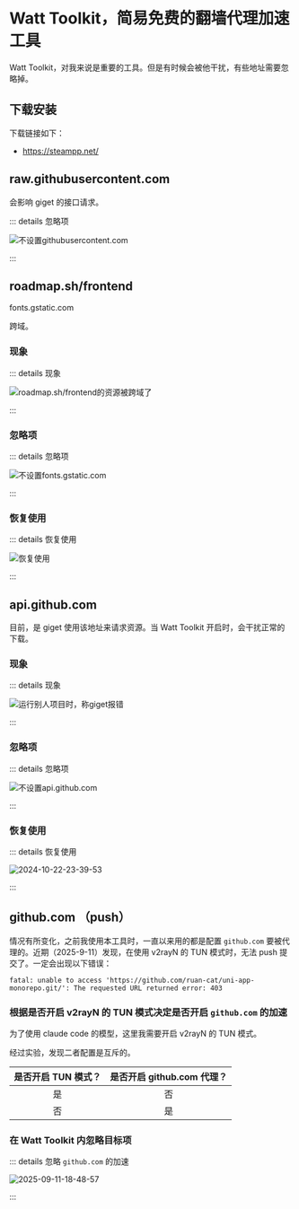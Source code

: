 # Watt Toolkit，简易免费的翻墙代理加速工具

Watt Toolkit，对我来说是重要的工具。但是有时候会被他干扰，有些地址需要忽略掉。

## 下载安装

下载链接如下：

- https://steampp.net/

## raw.githubusercontent.com

会影响 giget 的接口请求。

::: details 忽略项

![不设置githubusercontent.com](https://gh-img-store.ruan-cat.com/img/2024-08-28-23-16-54.png)

:::

## roadmap.sh/frontend

fonts.gstatic.com

跨域。

### 现象

::: details 现象

![roadmap.sh/frontend的资源被跨域了](https://gh-img-store.ruan-cat.com/img/2024-09-02-19-50-57.png)

:::

### 忽略项

::: details 忽略项

![不设置fonts.gstatic.com](https://gh-img-store.ruan-cat.com/img/2024-09-02-19-55-54.png)

:::

### 恢复使用

::: details 恢复使用

![恢复使用](https://gh-img-store.ruan-cat.com/img/2024-09-02-19-56-57.png)

:::

## api.github.com

目前，是 giget 使用该地址来请求资源。当 Watt Toolkit 开启时，会干扰正常的下载。

### 现象

::: details 现象

![运行别人项目时，称giget报错](https://gh-img-store.ruan-cat.com/img/2024-10-22-23-29-37.png)

:::

### 忽略项

::: details 忽略项

![不设置api.github.com](https://gh-img-store.ruan-cat.com/img/2024-10-22-23-36-26.png)

:::

### 恢复使用

::: details 恢复使用

![2024-10-22-23-39-53](https://gh-img-store.ruan-cat.com/img/2024-10-22-23-39-53.png)

:::

## github.com （push）

情况有所变化，之前我使用本工具时，一直以来用的都是配置 `github.com` 要被代理的。近期（2025-9-11）发现，在使用 v2rayN 的 TUN 模式时，无法 push 提交了。一定会出现以下错误：

```log
fatal: unable to access 'https://github.com/ruan-cat/uni-app-monorepo.git/': The requested URL returned error: 403
```

### 根据是否开启 v2rayN 的 TUN 模式决定是否开启 `github.com` 的加速

为了使用 claude code 的模型，这里我需要开启 v2rayN 的 TUN 模式。

经过实验，发现二者配置是互斥的。

| 是否开启 TUN 模式？ | 是否开启 github.com 代理？ |
| :-----------------: | :------------------------: |
|         是          |             否             |
|         否          |             是             |

### 在 Watt Toolkit 内忽略目标项

::: details 忽略 `github.com` 的加速

![2025-09-11-18-48-57](https://gh-img-store.ruan-cat.com/img/2025-09-11-18-48-57.png)

:::
